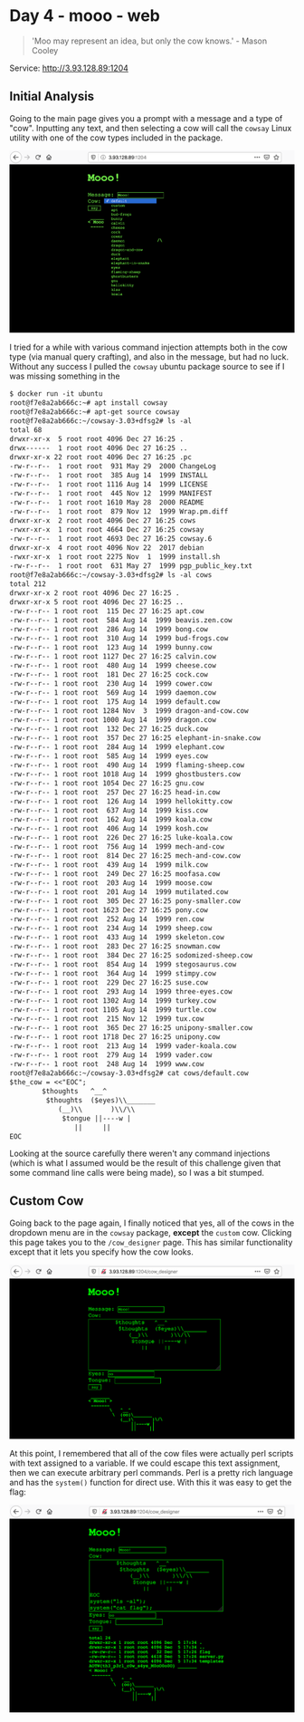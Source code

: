# Day 4 - mooo - web

> 'Moo may represent an idea, but only the cow knows.' - Mason Cooley

Service: http://3.93.128.89:1204

## Initial Analysis

Going to the main page gives you a prompt with a message and a type of "cow". Inputting any text, and then selecting a cow will call the `cowsay` Linux utility with one of the cow types included in the package.

![main page](./images/day4_main_page.png)

I tried for a while with various command injection attempts both in the cow type (via manual query crafting), and also in the message, but had no luck. Without any success I pulled the `cowsay` ubuntu package source to see if I was missing something in the 

```
$ docker run -it ubuntu
root@f7e8a2ab666c:~# apt install cowsay
root@f7e8a2ab666c:~# apt-get source cowsay
root@f7e8a2ab666c:~/cowsay-3.03+dfsg2# ls -al
total 68
drwxr-xr-x  5 root root 4096 Dec 27 16:25 .
drwx------  1 root root 4096 Dec 27 16:25 ..
drwxr-xr-x 22 root root 4096 Dec 27 16:25 .pc
-rw-r--r--  1 root root  931 May 29  2000 ChangeLog
-rw-r--r--  1 root root  385 Aug 14  1999 INSTALL
-rw-r--r--  1 root root 1116 Aug 14  1999 LICENSE
-rw-r--r--  1 root root  445 Nov 12  1999 MANIFEST
-rw-r--r--  1 root root 1610 May 28  2000 README
-rw-r--r--  1 root root  879 Nov 12  1999 Wrap.pm.diff
drwxr-xr-x  2 root root 4096 Dec 27 16:25 cows
-rwxr-xr-x  1 root root 4664 Dec 27 16:25 cowsay
-rw-r--r--  1 root root 4693 Dec 27 16:25 cowsay.6
drwxr-xr-x  4 root root 4096 Nov 22  2017 debian
-rwxr-xr-x  1 root root 2275 Nov  1  1999 install.sh
-rw-r--r--  1 root root  631 May 27  1999 pgp_public_key.txt
root@f7e8a2ab666c:~/cowsay-3.03+dfsg2# ls -al cows
total 212
drwxr-xr-x 2 root root 4096 Dec 27 16:25 .
drwxr-xr-x 5 root root 4096 Dec 27 16:25 ..
-rw-r--r-- 1 root root  115 Dec 27 16:25 apt.cow
-rw-r--r-- 1 root root  584 Aug 14  1999 beavis.zen.cow
-rw-r--r-- 1 root root  286 Aug 14  1999 bong.cow
-rw-r--r-- 1 root root  310 Aug 14  1999 bud-frogs.cow
-rw-r--r-- 1 root root  123 Aug 14  1999 bunny.cow
-rw-r--r-- 1 root root 1127 Dec 27 16:25 calvin.cow
-rw-r--r-- 1 root root  480 Aug 14  1999 cheese.cow
-rw-r--r-- 1 root root  181 Dec 27 16:25 cock.cow
-rw-r--r-- 1 root root  230 Aug 14  1999 cower.cow
-rw-r--r-- 1 root root  569 Aug 14  1999 daemon.cow
-rw-r--r-- 1 root root  175 Aug 14  1999 default.cow
-rw-r--r-- 1 root root 1284 Nov  3  1999 dragon-and-cow.cow
-rw-r--r-- 1 root root 1000 Aug 14  1999 dragon.cow
-rw-r--r-- 1 root root  132 Dec 27 16:25 duck.cow
-rw-r--r-- 1 root root  357 Dec 27 16:25 elephant-in-snake.cow
-rw-r--r-- 1 root root  284 Aug 14  1999 elephant.cow
-rw-r--r-- 1 root root  585 Aug 14  1999 eyes.cow
-rw-r--r-- 1 root root  490 Aug 14  1999 flaming-sheep.cow
-rw-r--r-- 1 root root 1018 Aug 14  1999 ghostbusters.cow
-rw-r--r-- 1 root root 1054 Dec 27 16:25 gnu.cow
-rw-r--r-- 1 root root  257 Dec 27 16:25 head-in.cow
-rw-r--r-- 1 root root  126 Aug 14  1999 hellokitty.cow
-rw-r--r-- 1 root root  637 Aug 14  1999 kiss.cow
-rw-r--r-- 1 root root  162 Aug 14  1999 koala.cow
-rw-r--r-- 1 root root  406 Aug 14  1999 kosh.cow
-rw-r--r-- 1 root root  226 Dec 27 16:25 luke-koala.cow
-rw-r--r-- 1 root root  756 Aug 14  1999 mech-and-cow
-rw-r--r-- 1 root root  814 Dec 27 16:25 mech-and-cow.cow
-rw-r--r-- 1 root root  439 Aug 14  1999 milk.cow
-rw-r--r-- 1 root root  249 Dec 27 16:25 moofasa.cow
-rw-r--r-- 1 root root  203 Aug 14  1999 moose.cow
-rw-r--r-- 1 root root  201 Aug 14  1999 mutilated.cow
-rw-r--r-- 1 root root  305 Dec 27 16:25 pony-smaller.cow
-rw-r--r-- 1 root root 1623 Dec 27 16:25 pony.cow
-rw-r--r-- 1 root root  252 Aug 14  1999 ren.cow
-rw-r--r-- 1 root root  234 Aug 14  1999 sheep.cow
-rw-r--r-- 1 root root  433 Aug 14  1999 skeleton.cow
-rw-r--r-- 1 root root  283 Dec 27 16:25 snowman.cow
-rw-r--r-- 1 root root  384 Dec 27 16:25 sodomized-sheep.cow
-rw-r--r-- 1 root root  854 Aug 14  1999 stegosaurus.cow
-rw-r--r-- 1 root root  364 Aug 14  1999 stimpy.cow
-rw-r--r-- 1 root root  229 Dec 27 16:25 suse.cow
-rw-r--r-- 1 root root  293 Aug 14  1999 three-eyes.cow
-rw-r--r-- 1 root root 1302 Aug 14  1999 turkey.cow
-rw-r--r-- 1 root root 1105 Aug 14  1999 turtle.cow
-rw-r--r-- 1 root root  215 Nov 12  1999 tux.cow
-rw-r--r-- 1 root root  365 Dec 27 16:25 unipony-smaller.cow
-rw-r--r-- 1 root root 1718 Dec 27 16:25 unipony.cow
-rw-r--r-- 1 root root  213 Aug 14  1999 vader-koala.cow
-rw-r--r-- 1 root root  279 Aug 14  1999 vader.cow
-rw-r--r-- 1 root root  248 Aug 14  1999 www.cow
root@f7e8a2ab666c:~/cowsay-3.03+dfsg2# cat cows/default.cow 
$the_cow = <<"EOC";
        $thoughts   ^__^
         $thoughts  ($eyes)\\_______
            (__)\\       )\\/\\
             $tongue ||----w |
                ||     ||
EOC
```

Looking at the source carefully there weren't any command injections (which is what I assumed would be the result of this challenge given that some command line calls were being made), so I was a bit stumped.

## Custom Cow

Going back to the page again, I finally noticed that yes, all of the cows in the dropdown menu are in the `cowsay` package, **except** the `custom` cow. Clicking this page takes you to the `/cow_designer` page. This has similar functionality except that it lets you specify how the cow looks.

![cow designer](./images/day4_cow_designer_page.png)

At this point, I remembered that all of the cow files were actually perl scripts with text assigned to a variable. If we could escape this text assignment, then we can execute arbitrary perl commands. Perl is a pretty rich language and has the `system()` function for direct use. With this it was easy to get the flag:

![flag](./images/day4_flag.png)

